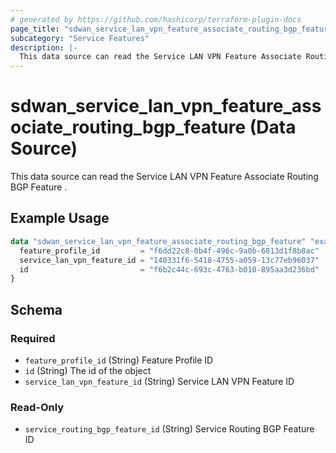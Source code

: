 ```yaml
---
# generated by https://github.com/hashicorp/terraform-plugin-docs
page_title: "sdwan_service_lan_vpn_feature_associate_routing_bgp_feature Data Source - terraform-provider-sdwan"
subcategory: "Service Features"
description: |-
  This data source can read the Service LAN VPN Feature Associate Routing BGP Feature .
---
```


# sdwan_service_lan_vpn_feature_associate_routing_bgp_feature (Data Source)

This data source can read the Service LAN VPN Feature Associate Routing BGP Feature .

## Example Usage

```terraform
data "sdwan_service_lan_vpn_feature_associate_routing_bgp_feature" "example" {
  feature_profile_id         = "f6dd22c8-0b4f-496c-9a0b-6813d1f8b8ac"
  service_lan_vpn_feature_id = "140331f6-5418-4755-a059-13c77eb96037"
  id                         = "f6b2c44c-693c-4763-b010-895aa3d236bd"
}
```

<!-- schema generated by tfplugindocs -->
## Schema

### Required

- `feature_profile_id` (String) Feature Profile ID
- `id` (String) The id of the object
- `service_lan_vpn_feature_id` (String) Service LAN VPN Feature ID

### Read-Only

- `service_routing_bgp_feature_id` (String) Service Routing BGP Feature ID
